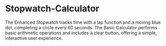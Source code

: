 # Stopwatch-Calculator
The Enhanced Stopwatch tracks time with a lap function and a moving blue dot, completing a circle every 60 seconds. The Basic Calculator performs basic arithmetic operations and includes a clear button, offering a simple, interactive user experience.
